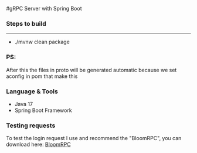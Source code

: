 #gRPC Server with Spring Boot

### Steps to build

---
- ./mvnw clean package   

### PS: 
After this the files in proto will be generated automatic because we set aconfig in pom that make this 

### Language & Tools
- Java 17
- Spring Boot Framework

### Testing requests
To test the login request I use and recommend the "BloomRPC", you can download here: [BloomRPC](https://github.com/bloomrpc/bloomrpc#readme)

